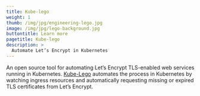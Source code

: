 ```yaml
---
title: Kube-lego
weight: 1
thumb: /img/jpg/engineering-lego.jpg
image: /img/jpg/lego-background.jpg
buttontitle: Learn more
pagetitle: Kube-lego
description: >
  Automate Let’s Encrypt in Kubernetes
---
```


An open source tool for automating Let’s Encrypt TLS-enabled web services running in Kubernetes. [Kube-Lego](https://github.com/jetstack/kube-lego) automates the process in Kubernetes by watching ingress resources and automatically requesting missing or expired TLS certificates from Let’s Encrypt.